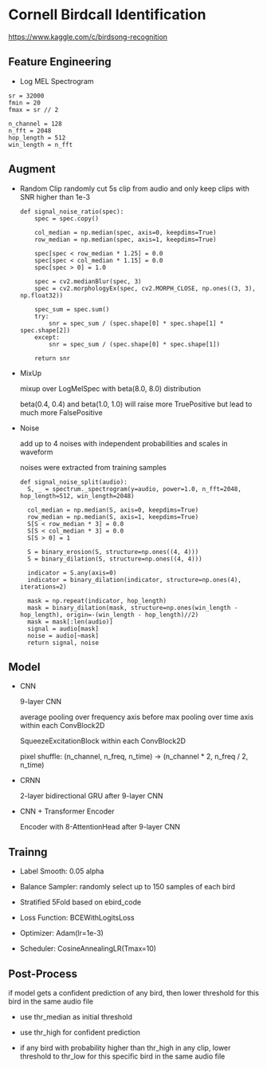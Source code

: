 # Cornell Birdcall Identification 
https://www.kaggle.com/c/birdsong-recognition

## Feature Engineering
- Log MEL Spectrogram
```
sr = 32000
fmin = 20
fmax = sr // 2

n_channel = 128
n_fft = 2048
hop_length = 512
win_length = n_fft
```

## Augment
- Random Clip
  randomly cut 5s clip from audio and only keep clips with SNR higher than 1e-3
  ```
  def signal_noise_ratio(spec):
      spec = spec.copy()

      col_median = np.median(spec, axis=0, keepdims=True)
      row_median = np.median(spec, axis=1, keepdims=True)

      spec[spec < row_median * 1.25] = 0.0
      spec[spec < col_median * 1.15] = 0.0
      spec[spec > 0] = 1.0

      spec = cv2.medianBlur(spec, 3)
      spec = cv2.morphologyEx(spec, cv2.MORPH_CLOSE, np.ones((3, 3), np.float32))

      spec_sum = spec.sum()
      try:
          snr = spec_sum / (spec.shape[0] * spec.shape[1] * spec.shape[2])
      except:
          snr = spec_sum / (spec.shape[0] * spec.shape[1])

      return snr
  ```
- MixUp
  
  mixup over LogMelSpec with beta(8.0, 8.0) distribution
  
  beta(0.4, 0.4) and beta(1.0, 1.0) will raise more TruePositive but lead to much more FalsePositive
  
- Noise
  
  add up to 4 noises with independent probabilities and scales in waveform
  
  noises were extracted from training samples
  ```
  def signal_noise_split(audio):
    S, _ = spectrum._spectrogram(y=audio, power=1.0, n_fft=2048, hop_length=512, win_length=2048)
    
    col_median = np.median(S, axis=0, keepdims=True)
    row_median = np.median(S, axis=1, keepdims=True)
    S[S < row_median * 3] = 0.0
    S[S < col_median * 3] = 0.0
    S[S > 0] = 1
    
    S = binary_erosion(S, structure=np.ones((4, 4)))
    S = binary_dilation(S, structure=np.ones((4, 4)))
    
    indicator = S.any(axis=0)
    indicator = binary_dilation(indicator, structure=np.ones(4), iterations=2)
    
    mask = np.repeat(indicator, hop_length)
    mask = binary_dilation(mask, structure=np.ones(win_length - hop_length), origin=-(win_length - hop_length)//2)
    mask = mask[:len(audio)]
    signal = audio[mask]
    noise = audio[~mask]
    return signal, noise
  ```
## Model
- CNN
  
  9-layer CNN
  
  average pooling over frequency axis before max pooling over time axis within each ConvBlock2D
  
  SqueezeExcitationBlock within each ConvBlock2D
  
  pixel shuffle: (n_channel, n_freq, n_time) -> (n_channel * 2, n_freq / 2, n_time)

- CRNN

  2-layer bidirectional GRU after 9-layer CNN
  
- CNN + Transformer Encoder

  Encoder with 8-AttentionHead after 9-layer CNN

## Trainng
- Label Smooth: 0.05 alpha

- Balance Sampler: randomly select up to 150 samples of each bird

- Stratified 5Fold based on ebird_code

- Loss Function: BCEWithLogitsLoss

- Optimizer: Adam(lr=1e-3)

- Scheduler: CosineAnnealingLR(Tmax=10)

## Post-Process

if model gets a confident prediction of any bird, then lower threshold for this bird in the same audio file

- use thr_median as initial threshold

- use thr_high for confident prediction

- if any bird with probability higher than thr_high in any clip, lower threshold to thr_low for this specific bird in the same audio file
